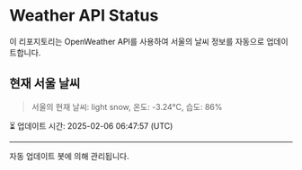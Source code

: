 
# Weather API Status

이 리포지토리는 OpenWeather API를 사용하여 서울의 날씨 정보를 자동으로 업데이트합니다.

## 현재 서울 날씨
> 서울의 현재 날씨: light snow, 온도: -3.24°C, 습도: 86%

⏳ 업데이트 시간: 2025-02-06 06:47:57 (UTC)

---
자동 업데이트 봇에 의해 관리됩니다.
